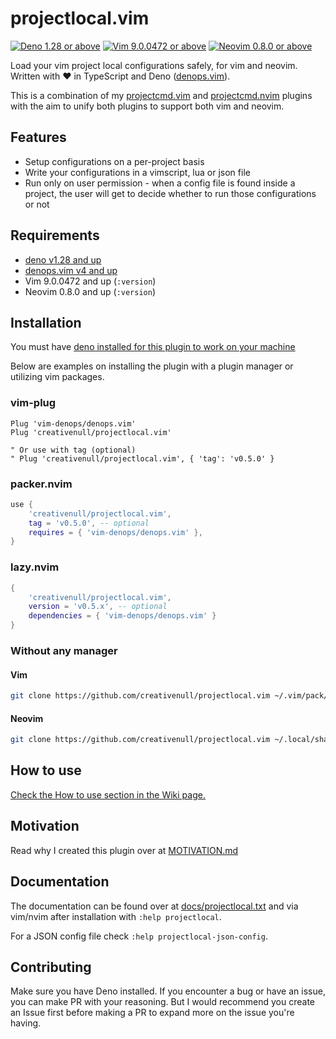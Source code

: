 # projectlocal.vim

[![Deno 1.28 or above](https://img.shields.io/badge/Deno-Support%201.28-purple.svg?logo=deno)](https://github.com/denoland/deno/tree/v1.28)
[![Vim 9.0.0472 or above](https://img.shields.io/badge/Vim-Support%209.0.0472-purple.svg?logo=vim)](https://github.com/vim/vim/tree/v9.0.0472)
[![Neovim 0.8.0 or above](https://img.shields.io/badge/Neovim-Support%200.8.0-purple.svg?logo=neovim&logoColor=white)](https://github.com/neovim/neovim/tree/v0.8.0)

Load your vim project local configurations safely, for vim and neovim. Written with ♥ in TypeScript and Deno
([denops.vim][denops]).

This is a combination of my [projectcmd.vim][pcmdvim] and [projectcmd.nvim][pcmdnvim] plugins with the aim to unify both
plugins to support both vim and neovim.

<!--
## TODO

+ JSON file
    + [X] Add JSON schema
    + [ ] Add [ALE][ale] support
    + [ ] Add efmls and diagnosticls support via [efmls-configs][efmls-configs] and [diagnosticls-configs][diagnosticls-configs]
    + [ ] Add [neoformat][neoformat] support
    + [ ] Add [neomake][neomake] support
    + [ ] Add [nvim-lint][nvim-lint] support
    + [ ] Add [null-ls][null-ls] support
-->

## Features

+ Setup configurations on a per-project basis
+ Write your configurations in a vimscript, lua or json file
+ Run only on user permission - when a config file is found inside a project, the user will get to decide whether to
  run those configurations or not

## Requirements

+ [deno v1.28 and up](https://deno.land)
+ [denops.vim v4 and up][denops]
+ Vim 9.0.0472 and up (`:version`)
+ Neovim 0.8.0 and up (`:version`)

## Installation

You must have [deno installed for this plugin to work on your machine](https://deno.land)

Below are examples on installing the plugin with a plugin manager or utilizing vim packages.

### vim-plug

```vim
Plug 'vim-denops/denops.vim'
Plug 'creativenull/projectlocal.vim'

" Or use with tag (optional)
" Plug 'creativenull/projectlocal.vim', { 'tag': 'v0.5.0' }
```

### packer.nvim

```lua
use {
    'creativenull/projectlocal.vim',
    tag = 'v0.5.0', -- optional
    requires = { 'vim-denops/denops.vim' },
}
```

### lazy.nvim

```lua
{
    'creativenull/projectlocal.vim',
    version = 'v0.5.x', -- optional
    dependencies = { 'vim-denops/denops.vim' }
}
```

### Without any manager

#### Vim

```sh
git clone https://github.com/creativenull/projectlocal.vim ~/.vim/pack/creativenull/start/projectlocal.vim
```

#### Neovim

```sh
git clone https://github.com/creativenull/projectlocal.vim ~/.local/share/nvim/site/pack/creativenull/start/projectlocal.vim
```

## How to use

[Check the How to use section in the Wiki page.](https://github.com/creativenull/projectlocal-vim/wiki#how-to-use)

## Motivation

Read why I created this plugin over at [MOTIVATION.md](./MOTIVATION.md)

## Documentation

The documentation can be found over at [docs/projectlocal.txt][docs] and via vim/nvim after installation with
`:help projectlocal`.

For a JSON config file check `:help projectlocal-json-config`.

## Contributing

Make sure you have Deno installed. If you encounter a bug or have an issue, you can make PR with your reasoning. But I
would recommend you create an Issue first before making a PR to expand more on the issue you're having.

[vim-exrc]: https://vimhelp.org/options.txt.html#'exrc'
[vim-secure]: https://vimhelp.org/options.txt.html#'secure'
[denops]: https://github.com/vim-denops/denops.vim
[pcmdvim]: https://github.com/creativenull/projectcmd.vim
[pcmdnvim]: https://github.com/creativenull/projectcmd.nvim
[docs]: doc/projectlocal.txt
[efmls-configs]: https://github.com/creativenull/efmls-configs-nvim
[diagnosticls-configs]: https://github.com/creativenull/diagnosticls-configs-nvim
[ale]: https://github.com/dense-analysis/ale
[null-ls]: https://github.com/jose-elias-alvarez/null-ls.nvim
[nvim-lint]: https://github.com/mfussenegger/nvim-lint
[neoformat]: https://github.com/sbdchd/neoformat
[neomake]: https://github.com/neomake/neomake
